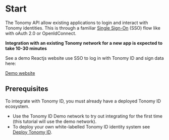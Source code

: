 # Start

The Tonomy API allow existing applications to login and interact with Tonomy identities. This is through a familiar [Single Sign-On](https://en.wikipedia.org/wiki/Single_sign-on) (SSO) flow like with oAuth 2.0 or OpenIdConnect.

**Integration with an existing Tonomy network for a new app is expected to take 10-30 minutes**

See a demo Reactjs website use SSO to log in with Tonomy ID and sign data here:

<a href="https://demo.demo.tonomy.foundation" target="_blank">Demo website</a>

## Prerequisites

To integrate with Tonomy ID, you must already have a deployed Tonomy ID ecosystem.

- Use the Tonomy ID Demo network to try out integrating for the first time (this tutorial will use the demo network).
- To deploy your own white-labelled Tonomy ID identity system see [Deploy Tonomy ID](../../guides/deploy.md).
